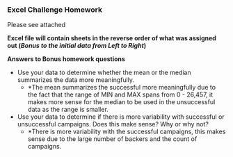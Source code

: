 ### Excel Challenge Homework
Please see attached


**Excel file will contain sheets in the reverse order of what was assigned out (*Bonus to the initial data from Left to Right*)**


**Answers to Bonus homework questions**
* Use your data to determine whether the mean or the median summarizes the data more meaningfully.
  * *The mean summarizes the successful more meaningfully due to the fact that the range of MIN and MAX spans from 0 - 26,457, it makes more sense for the median to be used in the unsuccessful data as the range is smaller.
* Use your data to determine if there is more variability with successful or unsuccessful campaigns. Does this make sense? Why or why not?
  * *There is more variability with the successful campaigns, this makes sense due to the large number of backers and the count of campaigns.

 
